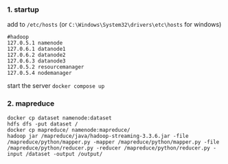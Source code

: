 ### 1. startup

add to `/etc/hosts` (or `C:\Windows\System32\drivers\etc\hosts` for windows)

```
#hadoop
127.0.5.1 namenode
127.0.6.1 datanode1
127.0.6.2 datanode2
127.0.6.3 datanode3
127.0.5.2 resourcemanager
127.0.5.4 nodemanager
```

start the server `docker compose up`

### 2. mapreduce

```docker cp dataset namenode:dataset```  
```hdfs dfs -put dataset /```  
```docker cp mapreduce/ namenode:mapreduce/```  
```hadoop jar /mapreduce/java/hadoop-streaming-3.3.6.jar -file /mapreduce/python/mapper.py -mapper /mapreduce/python/mapper.py -file /mapreduce/python/reducer.py -reducer /mapreduce/python/reducer.py -input /dataset -output /output/```

